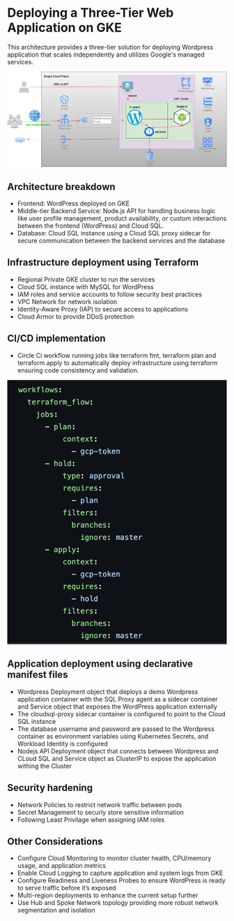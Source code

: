 # Deploying a Three-Tier Web Application on GKE

This architecture provides a three-tier solution for deploying Wordpress application that scales independently and utilizes Google's managed services.

![img](three-tier-diagram.png)

## Architecture breakdown

* Frontend: WordPress deployed on GKE
* Middle-tier Backend Service: Node.js API for handling business logic like user profile management, product availability, or custom interactions between the frontend (WordPress) and Cloud SQL.
* Database: Cloud SQL instance using a Cloud SQL proxy sidecar for secure communication between the backend services and the database

## Infrastructure deployment using Terraform

* Regional Private GKE cluster to run the services
* Cloud SQL instance with MySQL for WordPress
* IAM roles and service accounts to follow security best practices 
* VPC Network for network isolation
* Identity-Aware Proxy (IAP) to secure access to applications
* Cloud Armor to provide DDoS protection 

## CI/CD implementation

* Circle Ci workflow running jobs like terraform fmt, terraform plan and terraform apply to automatically deploy infrastructure using terraform ensuring code consistency and validation. 

![img](workflows.png)

## Application deployment using declarative manifest files

* Wordpress Deployment object that deploys a demo Wordpress application container with the SQL Proxy agent as a sidecar container  and Service object that exposes the WordPress application externally
* The cloudsql-proxy sidecar container is configured to point to the Cloud SQL instance
* The database username and password are passed to the Wordpress container as environment variables using Kubernetes Secrets, and Workload Identity is configured
* Nodejs API Deployment object that connects between Wordpress and CLoud SQL and Service object as ClusterIP to expose the application withing the Cluster 


## Security hardening

* Network Policies to restrict network traffic between pods
* Secret Management to securly store sensitive information
* Following Least Privilage when assigning IAM roles 


## Other Considerations

* Configure Cloud Monitoring to monitor cluster health, CPU/memory usage, and application metrics
* Enable Cloud Logging to capture application and system logs from GKE
* Configure Readiness and Liveness Probes to ensure WordPress is ready to serve traffic before it’s exposed
* Multi-region deployments to enhance the current setup further
* Use Hub and Spoke Network topology providing more robust network segmentation and isolation


